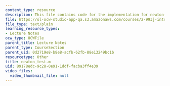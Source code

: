 ```yaml
---
content_type: resource
description: This file contains code for the implementation for newton-raphson method.
file: https://ol-ocw-studio-app-qa.s3.amazonaws.com/courses/2-993j-introduction-to-numerical-analysis-for-engineering-13-002j-spring-2005/89178edc9c280e911ddffacba3ff4e39_newton_test.m
file_type: text/plain
learning_resource_types:
- Lecture Notes
ocw_type: OCWFile
parent_title: Lecture Notes
parent_type: CourseSection
parent_uid: 0d2719e8-b8e8-acfb-62fb-88e13249bc1b
resourcetype: Other
title: newton_test.m
uid: 89178edc-9c28-0e91-1ddf-facba3ff4e39
video_files:
  video_thumbnail_file: null
---
```

